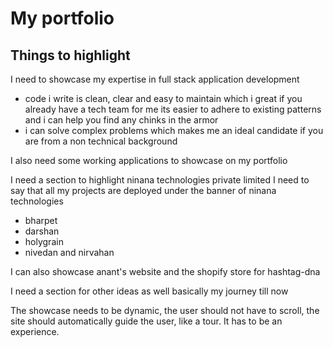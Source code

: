 # My portfolio

## Things to highlight

I need to showcase my expertise in full stack application development
- code i write is clean, clear and easy to maintain which i great if you already have a tech team
for me its easier to adhere to existing patterns and i can help you find any chinks in the armor
- i can solve complex problems which makes me an ideal candidate if you are from a non technical background

I also need some working applications to showcase on my portfolio

I need a section to highlight ninana technologies private limited
I need to say that all my projects are deployed under the banner of ninana technologies
- bharpet
- darshan
- holygrain
- nivedan and nirvahan

I can also showcase anant's website and the shopify store for hashtag-dna

I need a section for other ideas as well
basically my journey till now

The showcase needs to be dynamic, the user should not have to scroll, the site should automatically guide the user, like a tour.
It has to be an experience.